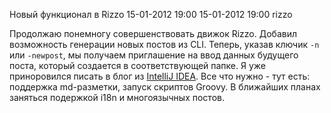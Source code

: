 Новый функционал в Rizzo
15-01-2012 19:00
15-01-2012 19:00
rizzo

Продолжаю понемногу совершенствовать движок Rizzo. Добавил возможность генерации новых постов из CLI. Теперь, указав ключик `-n` или `-newpost`, мы получаем
приглашение на ввод данных будущего поста, который создается в соответствующей папке. Я уже приноровился писать в блог из
[IntelliJ IDEA](http://www.jetbrains.com/idea/). Все что нужно - тут есть: поддержка md-разметки, запуск скриптов Groovy. В ближайших планах заняться
подержкой i18n и многоязычных постов.